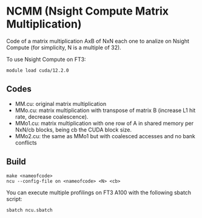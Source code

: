 # NCMM (Nsight Compute Matrix Multiplication)

Code of a matrix multiplication AxB of NxN each one to analize on Nsight Compute (for simplicity, N is a multiple of 32).

To use Nsight Compute on FT3:
~~~shell
module load cuda/12.2.0
~~~

## Codes

- MM.cu: original matrix multiplication
- MMo.cu: matrix multiplication with transpose of matrix B (increase L1 hit rate, decrease coalescence).
- MMo1.cu: matrix multiplication with one row of A in shared memory per NxN/cb blocks, being cb the CUDA block size.
- MMo2.cu: the same as MMo1 but with coalesced accesses and no bank conflicts

## Build 

~~~shell
make <nameofcode>
ncu --config-file on <nameofcode> <N> <cb>
~~~

You can execute multiple profilings on FT3 A100 with the following sbatch script:
~~~shell
sbatch ncu.sbatch
~~~
